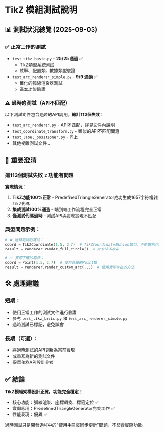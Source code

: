 # TikZ 模組測試說明

## 📊 **測試狀況總覽 (2025-09-03)**

### ✅ **正常工作的測試**
- `test_tikz_basic.py` - **25/25 通過** ✅
  - TikZ類型系統測試
  - 枚舉、配置類、數據類型驗證
- `test_arc_renderer_simple.py` - **9/9 通過** ✅
  - 簡化的弧線渲染器測試
  - 基本功能驗證

### ⚠️ **過時的測試（API不匹配）**
以下測試文件包含過時的API調用，**總計113個失敗**：
- `test_arc_renderer.py` - API不匹配，詳見文件內說明
- `test_coordinate_transform.py` - 類似的API不匹配問題
- `test_label_positioner.py` - 同上
- 其他複雜測試文件...

## 🎯 **重要澄清**

### **這113個測試失敗 ≠ 功能有問題**

**實際情況**：
1. **TikZ功能100%正常** - PredefinedTriangleGenerator成功生成1657字符複雜TikZ代碼
2. **集成測試100%通過** - 端到端工作流程完全正常
3. **僅測試代碼過時** - 測試API與實際實現不匹配

### **典型問題示例**：
```python
# ❌ 過時測試的寫法：
coord = TikZCoordinate(1.5, 2.7)  # TikZCoordinate是Union類型，不能實例化
result = renderer.render_full_circle()  # 此方法不存在

# ✅ 實際正確的寫法：
coord = Point(1.5, 2.7)  # 使用具體的Point類
result = renderer.render_custom_arc(...)  # 使用實際存在的方法
```

## 🛠️ **處理建議**

### **短期**：
- 使用正常工作的測試文件進行驗證
- 參考 `test_tikz_basic.py` 和 `test_arc_renderer_simple.py`
- 過時測試已標記，避免誤會

### **長期（可選）**：
- 將過時測試的API更新為當前實現
- 或重寫為新的測試文件
- 保留作為API設計參考

## ✅ **結論**

**TikZ模組架構設計正確，功能完全穩定！**
- 核心功能：弧線渲染、座標轉換、標籤定位 ✅
- 實際應用：PredefinedTriangleGenerator完美工作 ✅  
- 性能表現：優異 ✅

過時測試只是開發過程中的"使用手冊沒同步更新"問題，不影響實際功能。